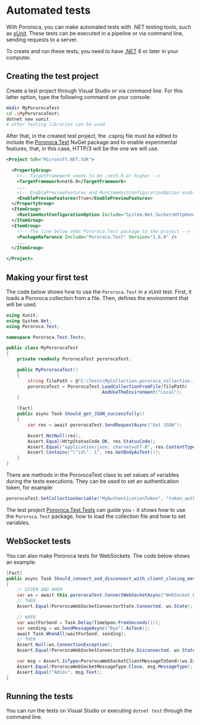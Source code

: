 # Automated tests

With Pororoca, you can make automated tests with .NET testing tools, such as [xUnit](https://xunit.net/). These tests can be executed in a pipeline or via command line, sending requests to a server.

To create and run these tests, you need to have [.NET](https://dotnet.microsoft.com) 6 or later in your computer.

## Creating the test project

Create a test project through Visual Studio or via command line. For this latter option, type the following command on your console:

```sh
mkdir MyPororocaTest
cd .\MyPororocaTest\
dotnet new xunit
# other testing libraries can be used
```

After that, in the created test project, the .csproj file must be edited to include the [Pororoca.Test](https://www.nuget.org/packages/Pororoca.Test/) NuGet package and to enable experimental features, that, in this case, HTTP/3 will be the one we will use.

```xml
<Project Sdk="Microsoft.NET.Sdk">

  <PropertyGroup>
    <!-- TargetFramework needs to be .net6.0 or higher -->
    <TargetFramework>net6.0</TargetFramework>
    ...
    <!-- EnablePreviewFeatures and RuntimeHostConfigurationOption enable HTTP/3 in the project -->
    <EnablePreviewFeatures>True</EnablePreviewFeatures>
  </PropertyGroup>
  <ItemGroup>
    <RuntimeHostConfigurationOption Include="System.Net.SocketsHttpHandler.Http3Support" Value="true" />
  </ItemGroup>
  <ItemGroup>
    <!-- The line below adds Pororoca.Test package to the project -->
    <PackageReference Include="Pororoca.Test" Version="1.6.0" />
    ...
  </ItemGroup>

</Project>
```

## Making your first test

The code below shows how to use the `Pororoca.Test` in a xUnit test. First, it loads a Pororoca collection from a file. Then, defines the environment that will be used.

```cs
using Xunit;
using System.Net;
using Pororoca.Test;

namespace Pororoca.Test.Tests;

public class MyPororocaTest
{
    private readonly PororocaTest pororocaTest;

    public MyPororocaTest()
    {
        string filePath = @"C:\Tests\MyCollection.pororoca_collection.json";
        pororocaTest = PororocaTest.LoadCollectionFromFile(filePath)
                                   .AndUseTheEnvironment("Local");
    }

    [Fact]
    public async Task Should_get_JSON_successfully()
    {
        var res = await pororocaTest.SendRequestAsync("Get JSON");

        Assert.NotNull(res);
        Assert.Equal(HttpStatusCode.OK, res.StatusCode);
        Assert.Equal("application/json; charset=utf-8", res.ContentType);
        Assert.Contains("\"id\": 1", res.GetBodyAsText());
    }
}
```

There are methods in the PororocaTest class to set values of variables during the tests executions. They can be used to set an authentication token, for example:

```cs
pororocaTest.SetCollectionVariable("MyAuthenticationToken", "token_auth");
```

The test project [Pororoca.Test.Tests](https://github.com/alexandrehtrb/Pororoca/tree/master/tests/Pororoca.Test.Tests) can guide you - it shows how to use the `Pororoca.Test` package, how to load the collection file and how to set variables.

## WebSocket tests

You can also make Pororoca tests for WebSockets. The code below shows an example:

```cs
[Fact]
public async Task Should_connect_and_disconnect_with_client_closing_message_successfully()
{
    // GIVEN AND WHEN
    var ws = await this.pororocaTest.ConnectWebSocketAsync("WebSocket HTTP1");
    // THEN
    Assert.Equal(PororocaWebSocketConnectorState.Connected, ws.State);

    // WHEN
    var waitForSend = Task.Delay(TimeSpan.FromSeconds(1));
    var sending = ws.SendMessageAsync("Bye").AsTask();
    await Task.WhenAll(waitForSend, sending);  
    // THEN
    Assert.Null(ws.ConnectionException);
    Assert.Equal(PororocaWebSocketConnectorState.Disconnected, ws.State);

    var msg = Assert.IsType<PororocaWebSocketClientMessageToSend>(ws.ExchangedMessages[0]);
    Assert.Equal(PororocaWebSocketMessageType.Close, msg.MessageType);
    Assert.Equal("Adiós", msg.Text);
}
```

## Running the tests

You can run the tests on Visual Studio or executing `dotnet test` through the command line.